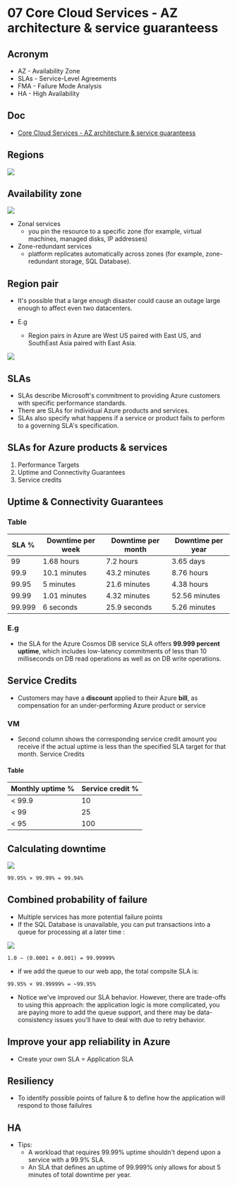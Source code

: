 # 07 Core Cloud Services - AZ architecture & service guaranteess

## Acronym
* AZ - Availability Zone
* SLAs - Service-Level Agreements
* FMA - Failure Mode Analysis 
* HA - High Availability

## Doc
* [Core Cloud Services - AZ architecture & service guaranteess](https://docs.microsoft.com/en-ca/learn/modules/explore-azure-infrastructure/2-azure-datacenter-locations)

## Regions
[<img src="https://i.imgur.com/dewzRKP.png">](https://i.imgur.com/dewzRKP.png)

## Availability zone
[<img src="https://i.imgur.com/ResTA84.png">](https://i.imgur.com/ResTA84.png)


* Zonal services 
  * you pin the resource to a specific zone (for example, virtual machines, managed disks, IP addresses)
* Zone-redundant services 
  * platform replicates automatically across zones (for example, zone-redundant storage, SQL Database).

## Region pair
* It's possible that a large enough disaster could cause an outage large enough to affect even two datacenters.

* E.g
  * Region pairs in Azure are West US paired with East US, and SouthEast Asia paired with East Asia.
  
[<img src="https://i.imgur.com/V3bhJFL.png">](https://i.imgur.com/V3bhJFL.png)

## SLAs
* SLAs describe Microsoft's commitment to providing Azure customers with specific performance standards.
* There are SLAs for individual Azure products and services.
* SLAs also specify what happens if a service or product fails to perform to a governing SLA's specification.

## SLAs for Azure products & services
1) Performance Targets
2) Uptime and Connectivity Guarantees
3) Service credits

## Uptime & Connectivity Guarantees
### Table
| SLA %  | Downtime per week | Downtime per month | Downtime per year |
| ------ | ----------------- | ------------------ | ----------------- |
| 99     | 1.68 hours        | 7.2 hours          | 3.65 days         |
| 99.9   | 10.1 minutes      | 43.2 minutes       | 8.76 hours        |
| 99.95  | 5 minutes         | 21.6 minutes       | 4.38 hours        |
| 99.99  | 1.01 minutes      | 4.32 minutes       | 52.56 minutes     |
| 99.999 | 6 seconds         | 25.9 seconds       | 5.26 minutes      |

### E.g
* the SLA for the Azure Cosmos DB service SLA offers **99.999 percent uptime**,
 which includes low-latency commitments of less than 10 milliseconds on DB read operations
 as well as on DB write operations.
 
## Service Credits
* Customers may have a **discount** applied to their Azure **bill**, as compensation for an under-performing Azure product or service

### VM
* Second column shows the corresponding service credit amount you receive if the actual uptime is less than the specified SLA target for that month.
  Service Credits
#### Table
| Monthly uptime % | Service credit % |
| ---------------- | ---------------- |
| < 99.9           | 10               |
| < 99             | 25               |
| < 95             | 100              |

## Calculating downtime
[<img src="https://i.imgur.com/kQaWa54.png">](https://i.imgur.com/kQaWa54.png)
````text
99.95% × 99.99% = 99.94%
````

## Combined probability of failure
* Multiple services has more potential failure points
* If the SQL Database is unavailable, you can put transactions into a queue for processing at a later time :

[<img src="https://i.imgur.com/pLvWjjf.png">](https://i.imgur.com/pLvWjjf.png)
````text
1.0 − (0.0001 × 0.001) = 99.99999%
````
* if we add the queue to our web app, the total compsite SLA is: 
````text
99.95% × 99.99999% = ~99.95%
````
* Notice we've improved our SLA behavior. However, there are trade-offs to using this approach:
 the application logic is more complicated, you are paying more to add the queue support,
 and there may be data-consistency issues you'll have to deal with due to retry behavior.
 
 ## Improve your app reliability in Azure
 * Create your own SLA = Application SLA
 
 ## Resiliency
 * To identify possible points of failure & to define how the application will respond to those failulres
 
 ## HA
 * Tips:
   * A workload that requires 99.99% uptime shouldn't depend upon a service with a 99.9% SLA.
   * An SLA that defines an uptime of 99.999% only allows for about 5 minutes of total downtime per year.
